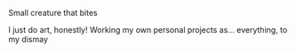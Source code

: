 Small creature that bites

I just do art, honestly!
Working my own personal projects as... everything, to my dismay

<!---
TheSharkbug/TheSharkbug is a ✨ special ✨ repository because its `README.md` (this file) appears on your GitHub profile.
You can click the Preview link to take a look at your changes.
--->
